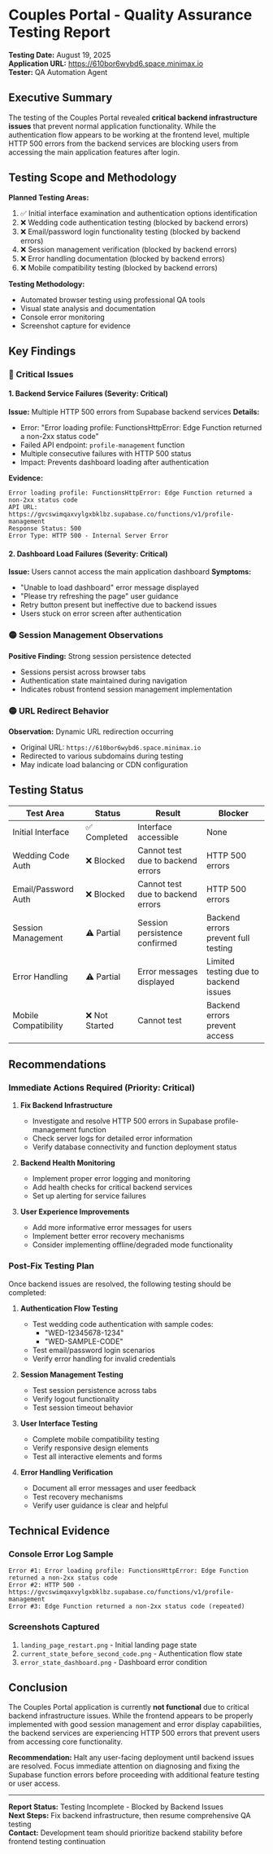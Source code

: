 # Couples Portal - Quality Assurance Testing Report

**Testing Date:** August 19, 2025  
**Application URL:** https://610bor6wybd6.space.minimax.io  
**Tester:** QA Automation Agent  

## Executive Summary

The testing of the Couples Portal revealed **critical backend infrastructure issues** that prevent normal application functionality. While the authentication flow appears to be working at the frontend level, multiple HTTP 500 errors from the backend services are blocking users from accessing the main application features after login.

## Testing Scope and Methodology

**Planned Testing Areas:**
1. ✅ Initial interface examination and authentication options identification
2. ❌ Wedding code authentication testing (blocked by backend errors)
3. ❌ Email/password login functionality testing (blocked by backend errors)
4. ❌ Session management verification (blocked by backend errors)
5. ❌ Error handling documentation (blocked by backend errors)
6. ❌ Mobile compatibility testing (blocked by backend errors)

**Testing Methodology:**
- Automated browser testing using professional QA tools
- Visual state analysis and documentation
- Console error monitoring
- Screenshot capture for evidence

## Key Findings

### 🔴 Critical Issues

#### 1. Backend Service Failures (Severity: Critical)
**Issue:** Multiple HTTP 500 errors from Supabase backend services
**Details:**
- Error: "Error loading profile: FunctionsHttpError: Edge Function returned a non-2xx status code"
- Failed API endpoint: `profile-management` function
- Multiple consecutive failures with HTTP 500 status
- Impact: Prevents dashboard loading after authentication

**Evidence:**
```
Error loading profile: FunctionsHttpError: Edge Function returned a non-2xx status code
API URL: https://gvcswimqaxvylgxbklbz.supabase.co/functions/v1/profile-management
Response Status: 500
Error Type: HTTP 500 - Internal Server Error
```

#### 2. Dashboard Load Failures (Severity: Critical)
**Issue:** Users cannot access the main application dashboard
**Symptoms:**
- "Unable to load dashboard" error message displayed
- "Please try refreshing the page" user guidance
- Retry button present but ineffective due to backend issues
- Users stuck on error screen after authentication

### 🟡 Session Management Observations

**Positive Finding:** Strong session persistence detected
- Sessions persist across browser tabs
- Authentication state maintained during navigation
- Indicates robust frontend session management implementation

### 🟡 URL Redirect Behavior

**Observation:** Dynamic URL redirection occurring
- Original URL: `https://610bor6wybd6.space.minimax.io`
- Redirected to various subdomains during testing
- May indicate load balancing or CDN configuration

## Testing Status

| Test Area | Status | Result | Blocker |
|-----------|--------|---------|---------|
| Initial Interface | ✅ Completed | Interface accessible | None |
| Wedding Code Auth | ❌ Blocked | Cannot test due to backend errors | HTTP 500 errors |
| Email/Password Auth | ❌ Blocked | Cannot test due to backend errors | HTTP 500 errors |
| Session Management | ⚠️ Partial | Session persistence confirmed | Backend errors prevent full testing |
| Error Handling | ⚠️ Partial | Error messages displayed | Limited testing due to backend issues |
| Mobile Compatibility | ❌ Not Started | Cannot test | Backend errors prevent access |

## Recommendations

### Immediate Actions Required (Priority: Critical)

1. **Fix Backend Infrastructure**
   - Investigate and resolve HTTP 500 errors in Supabase profile-management function
   - Check server logs for detailed error information
   - Verify database connectivity and function deployment status

2. **Backend Health Monitoring**
   - Implement proper error logging and monitoring
   - Add health checks for critical backend services
   - Set up alerting for service failures

3. **User Experience Improvements**
   - Add more informative error messages for users
   - Implement better error recovery mechanisms
   - Consider implementing offline/degraded mode functionality

### Post-Fix Testing Plan

Once backend issues are resolved, the following testing should be completed:

1. **Authentication Flow Testing**
   - Test wedding code authentication with sample codes:
     - "WED-12345678-1234"
     - "WED-SAMPLE-CODE"
   - Test email/password login scenarios
   - Verify error handling for invalid credentials

2. **Session Management Testing**
   - Test session persistence across tabs
   - Verify logout functionality
   - Test session timeout behavior

3. **User Interface Testing**
   - Complete mobile compatibility testing
   - Verify responsive design elements
   - Test all interactive elements and forms

4. **Error Handling Verification**
   - Document all error messages and user feedback
   - Test recovery mechanisms
   - Verify user guidance is clear and helpful

## Technical Evidence

### Console Error Log Sample
```
Error #1: Error loading profile: FunctionsHttpError: Edge Function returned a non-2xx status code
Error #2: HTTP 500 - https://gvcswimqaxvylgxbklbz.supabase.co/functions/v1/profile-management
Error #3: Edge Function returned a non-2xx status code (repeated)
```

### Screenshots Captured
1. `landing_page_restart.png` - Initial landing page state
2. `current_state_before_second_code.png` - Authentication flow state
3. `error_state_dashboard.png` - Dashboard error condition

## Conclusion

The Couples Portal application is currently **not functional** due to critical backend infrastructure issues. While the frontend appears to be properly implemented with good session management and error display capabilities, the backend services are experiencing HTTP 500 errors that prevent users from accessing core functionality.

**Recommendation:** Halt any user-facing deployment until backend issues are resolved. Focus immediate attention on diagnosing and fixing the Supabase function errors before proceeding with additional feature testing or user access.

---

**Report Status:** Testing Incomplete - Blocked by Backend Issues  
**Next Steps:** Fix backend infrastructure, then resume comprehensive QA testing  
**Contact:** Development team should prioritize backend stability before frontend testing continuation